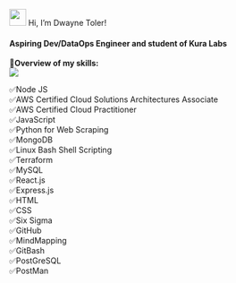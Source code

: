 









<img src="https://raw.githubusercontent.com/braydonwang/braydonwang/main/wave.gif" height="30px"> Hi, I’m Dwayne Toler!
#### Aspiring Dev/DataOps Engineer and student of Kura Labs

🎡**Overview of my skills:**<br>
![](https://img.shields.io/badge/#47A248-JavaScript-informational?style=flat&logo=<LOGO_NAME>&logoColor=white&color=2bbc8a)<br>

✅Node JS<br>
✅AWS Certified Cloud Solutions Architectures Associate <br>
✅AWS Certified Cloud Practitioner <br>
✅JavaScript<br>
✅Python for Web Scraping<br>
✅MongoDB<br>
✅Linux Bash Shell Scripting<br>
✅Terraform<br>
✅MySQL<br>
✅React.js<br>
✅Express.js<br>
✅HTML<br>
✅CSS<br>
✅Six Sigma<br>
✅GitHub<br>
✅MindMapping<br>
✅GitBash<br>
✅PostGreSQL<br>
✅PostMan<br>


